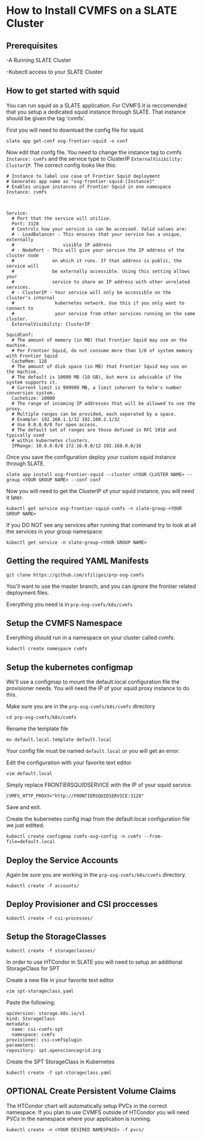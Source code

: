 # How to Install CVMFS on a SLATE Cluster

## Prerequisites

-A Running SLATE Cluster 

-Kubectl access to your SLATE Cluster

## How to get started with squid

You can run squid as a SLATE application. For CVMFS it is reccomended that you setup a dedicated squid instance through SLATE. That instance should be given the tag 'cvmfs'.

First you will need to download the config file for squid.

`slate app get-conf osg-frontier-squid -o conf`

Now edit that confg file. You need to change the instance tag to cvmfs `Instance: cvmfs` and the service type to ClusterIP `ExternalVisibility: ClusterIP`. The correct config looks like this:

```
# Instance to label use case of Frontier Squid deployment
# Generates app name as "osg-frontier-squid-[Instance]"
# Enables unique instances of Frontier Squid in one namespace
Instance: cvmfs



Service:
  # Port that the service will utilize.
  Port: 3128
  # Controls how your service is can be accessed. Valid values are:
  # - LoadBalancer - This ensures that your service has a unique, externally
  #                  visible IP address
  # - NodePort - This will give your service the IP address of the cluster node
  #              on which it runs. If that address is public, the service will
  #              be externally accessible. Using this setting allows your
  #              service to share an IP address with other unrelated services.
  # - ClusterIP - Your service will only be accessible on the cluster's internal
  #               kubernetes network. Use this if you only want to connect to
  #               your service from other services running on the same cluster.
  ExternalVisibility: ClusterIP

SquidConf:
  # The amount of memory (in MB) that Frontier Squid may use on the machine.
  # Per Frontier Squid, do not consume more than 1/8 of system memory with Frontier Squid
  CacheMem: 128
  # The amount of disk space (in MB) that Frontier Squid may use on the machine.
  # The default is 10000 MB (10 GB), but more is advisable if the system supports it.
  # Current limit is 999999 MB, a limit inherent to helm's number conversion system.
  CacheSize: 10000
  # The range of incoming IP addresses that will be allowed to use the proxy.
  # Multiple ranges can be provided, each seperated by a space.
  # Example: 192.168.1.1/32 192.168.2.1/32
  # Use 0.0.0.0/0 for open access.
  # The default set of ranges are those defined in RFC 1918 and typically used
  # within kubernetes clusters.
  IPRange: 10.0.0.0/8 172.16.0.0/12 192.168.0.0/16
```

Once you save the configuration deploy your custom squid instance through SLATE.

`slate app install osg-frontier-squid --cluster <YOUR CLUSTER NAME> --group <YOUR GROUP NAME> --conf conf`

Now you will need to get the ClusterIP of your squid instance, you will need it later.

`kubectl get service osg-frontier-squid-cvmfs -n slate-group-<YOUR GROUP NAME>`

If you DO NOT see any services after running that command try to look at all the services in your group namespace.

`kubectl get service -n slate-group-<YOUR GROUP NAME>`

## Getting the required YAML Manifests 

`git clone https://github.com/sfiligoi/prp-osg-cvmfs`

You'll want to use the master branch, and you can ignore the frontier related deployment files.

Everything you need is in `prp-osg-cvmfs/k8s/cvmfs`

## Setup the CVMFS Namespace

Everything should run in a namespace on your cluster called cvmfs.

`kubectl create namespace cvmfs`

## Setup the kubernetes configmap

We'll use a configmap to mount the default.local configuration file the provisioner needs. You will need the IP of your squid proxy instance to do this. 

Make sure you are in the `prp-osg-cvmfs/k8s/cvmfs` directory

`cd prp-osg-cvmfs/k8s/cvmfs`

Rename the template file

`mv default.local.template default.local`

Your config file must be named `default.local` or you will get an error.

Edit the configuration with your favorite text editor

`vim default.local`

Simply replace FRONTIERSQUIDSERVICE with the IP of your squid service. 

`CVMFS_HTTP_PROXY="http://FRONTIERSQUIDSERVICE:3128"`

Save and exit.

Create the kubernetes config map from the default.local configuration file we just editted.

`kubectl create configmap cvmfs-osg-config -n cvmfs --from-file=default.local`

## Deploy the Service Accounts

Again be sure you are working in the `prp-osg-cvmfs/k8s/cvmfs` directory.

`kubectl create -f accounts/`

## Deploy Provisioner and CSI proccesses 

`kubectl create -f csi-processes/`

## Setup the StorageClasses

`kubectl create -f storageclasses/`

In order to use HTCondor in SLATE you will need to setup an additional StorageClass for SPT

Create a new file in your favorite text editor 

`vim spt-storageclass.yaml`

Paste the following:

```
apiVersion: storage.k8s.io/v1
kind: StorageClass
metadata:
  name: csi-cvmfs-spt
  namespace: cvmfs
provisioner: csi-cvmfsplugin
parameters:
repository: spt.opensciencegrid.org
```

Create the SPT StorageClass in Kubernetes

`kubectl create -f spt-storageclass.yaml`

## OPTIONAL Create Persistent Volume Claims

The HTCondor chart will automatically setup PVCs in the correct namespace. If you plan to use CVMFS outside of HTCondor you will need PVCs in the namespace where your application is running.

`kubectl create -n <YOUR DESIRED NAMESPACE> -f pvcs/`
